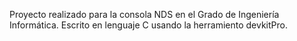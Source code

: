 Proyecto realizado para la consola NDS en el Grado de Ingeniería Informática.
Escrito en lenguaje C usando la herramiento devkitPro.
